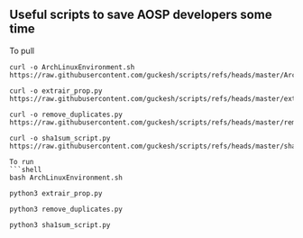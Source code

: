 Useful scripts to save AOSP developers some time
------------------------------------------------

To pull
```shell
curl -o ArchLinuxEnvironment.sh https://raw.githubusercontent.com/guckesh/scripts/refs/heads/master/ArchLinuxEnvironment.sh
```
```shell
curl -o extrair_prop.py https://raw.githubusercontent.com/guckesh/scripts/refs/heads/master/extrair_prop.py
```
```shell
curl -o remove_duplicates.py https://raw.githubusercontent.com/guckesh/scripts/refs/heads/master/remove_duplicates.py
```
```shell
curl -o sha1sum_script.py https://raw.githubusercontent.com/guckesh/scripts/refs/heads/master/sha1sum_script.py

To run
```shell
bash ArchLinuxEnvironment.sh
```
```shell
python3 extrair_prop.py
```
```shell
python3 remove_duplicates.py
```
```shell
python3 sha1sum_script.py
```
